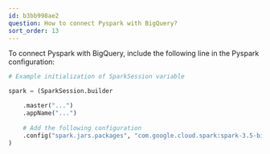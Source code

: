 ```yaml
---
id: b3bb998ae2
question: How to connect Pyspark with BigQuery?
sort_order: 13
---
```


To connect Pyspark with BigQuery, include the following line in the Pyspark configuration:

```python
# Example initialization of SparkSession variable

spark = (SparkSession.builder

    .master("...")
    .appName("...")
    
    # Add the following configuration
    .config("spark.jars.packages", "com.google.cloud.spark:spark-3.5-bigquery:0.37.0")
)
```